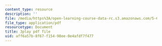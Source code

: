 ```yaml
---
content_type: resource
description: ''
file: /media/https%3A/open-learning-course-data-rc.s3.amazonaws.com/5-61-physical-chemistry-fall-2017/aff6a57b8f67f15498ee0e4afdf7f477_4bfrkd8_zPo.pdf
file_type: application/pdf
resourcetype: Document
title: 3play pdf file
uid: aff6a57b-8f67-f154-98ee-0e4afdf7f477
---
```

